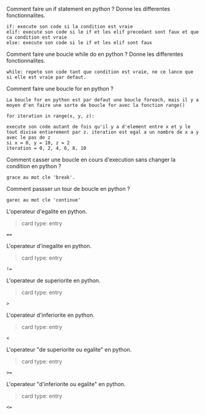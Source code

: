 Comment faire un if statement en python ? Donne les differentes fonctionnalites.
```
if: execute son code si la condition est vraie
elif: execute son code si le if et les elif precedant sont faux et que ca condition est vraie
else: execute son code si le if et les elif sont faux
```

Comment faire une boucle while do en python ? Donne les differentes fonctionnalites.
```
while: repete son code tant que condition est vraie, ne ce lance que si elle est vraie par defaut.
```

Comment faire une boucle for en python ? 
```
La boucle for en python est par defaut une boucle foreach, mais il y a moyen d'en faire une sorte de boucle for avec la fonction range()

for iteration in range(x, y, z):

execute son code autant de fois qu'il y a d'element entre x et y le tout divise entierement par z. iteration est egal a un nombre de x a y avec le pas de z
si x = 0, y = 10, z = 2
iteration = 0, 2, 4, 6, 8, 10
```

Comment casser une boucle en cours d'execution sans changer la condition en python ?
```
grace au mot cle 'break'.
```

Comment passser un tour de boucle en python ?
```
garec au mot cle 'continue'
```

L'operateur d'egalite en python.
> card type: entry
```
==
```

L'operateur d'inegalite en python.
> card type: entry
```
!=
```

L'operateur de superiorite en python.
> card type: entry
```
>
```

L'operateur d'inferiorite en python.
> card type: entry
```
<
```

L'operateur "de superiorite ou egalite" en python.
> card type: entry
```
>=
```

L'operateur "d'inferiorite ou egalite" en python.
> card type: entry
```
<=
```